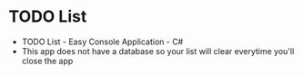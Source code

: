 # TODO List
- TODO List - Easy Console Application - C#
- This app does not have a database so your list will clear everytime you'll close the app
